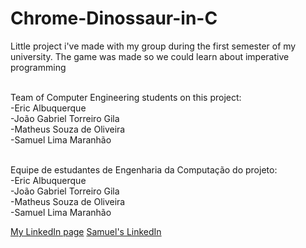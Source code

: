 # Chrome-Dinossaur-in-C
Little project i've made with my group during the first semester of my university. The game was made so we could learn about imperative programming

<br>Team of Computer Engineering students on this project:
<br>-Eric Albuquerque
<br>-João Gabriel Torreiro Gila
<br>-Matheus Souza de Oliveira
<br>-Samuel Lima Maranhão

<br>Equipe de estudantes de Engenharia da Computação do projeto:
<br>-Eric Albuquerque
<br>-João Gabriel Torreiro Gila
<br>-Matheus Souza de Oliveira
<br>-Samuel Lima Maranhão

<a href="https://www.linkedin.com/in/patitow/">My LinkedIn page</a>
<a href="https://www.linkedin.com/in/samuelmaranhao/">Samuel's LinkedIn</a>
